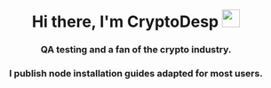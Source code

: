 <h1 align="center">Hi there, I'm CryptoDesp</a> 
<img src="https://github.com/blackcater/blackcater/raw/main/images/Hi.gif" height="32"/></h1>
<h3 align="center">QA testing and a fan of the crypto industry.</h3>
<h3 align="center">I publish node installation guides adapted for most users.</h3>
